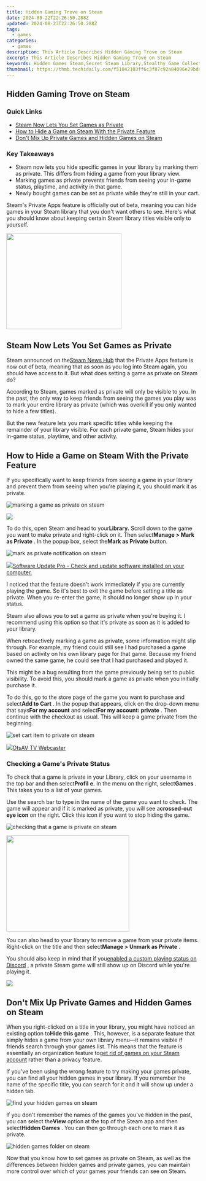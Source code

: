 ```yaml
---
title: Hidden Gaming Trove on Steam
date: 2024-08-22T22:26:50.288Z
updated: 2024-08-23T22:26:50.288Z
tags:
  - games
categories:
  - games
description: This Article Describes Hidden Gaming Trove on Steam
excerpt: This Article Describes Hidden Gaming Trove on Steam
keywords: Hidden Games Steam,Secret Steam Library,Stealthy Game Collection,Steam's Untapped Treasure,Covert Steam Titles,Steam Obscure Gems,Steam Veiled Arcade
thumbnail: https://thmb.techidaily.com/f51042103ff6c3f87c92a84096e29bdaf9eccd433a92cd047a35aea4a9510783.jpg
---
```


## Hidden Gaming Trove on Steam

### Quick Links

* [Steam Now Lets You Set Games as Private](#steam-now-lets-you-set-games-as-private)
* [How to Hide a Game on Steam With the Private Feature](#how-to-hide-a-game-on-steam-with-the-private-feature)
* [Don't Mix Up Private Games and Hidden Games on Steam](#don-39-t-mix-up-private-games-and-hidden-games-on-steam)

### Key Takeaways

* Steam now lets you hide specific games in your library by marking them as private. This differs from hiding a game from your library view.
* Marking games as private prevents friends from seeing your in-game status, playtime, and activity in that game.
* Newly bought games can be set as private while they're still in your cart.

 Steam's Private Apps feature is officially out of beta, meaning you can hide games in your Steam library that you don't want others to see. Here's what you should know about keeping certain Steam library titles visible only to yourself.

<!-- affiliate ads begin -->
<a href="https://dhgate.sjv.io/c/5597632/1678785/12108" target="_top" id="1678785"><img src="//a.impactradius-go.com/display-ad/12108-1678785" border="0" alt="" width="300" height="250"/></a>
<!-- affiliate ads end -->
## Steam Now Lets You Set Games as Private

 Steam announced on the[Steam News Hub](https://store.steampowered.com/news/collection/steam/?emclan=103582791457287600&emgid=4149575031731807335) that the Private Apps feature is now out of beta, meaning that as soon as you log into Steam again, you should have access to it. But what does setting a game as private on Steam do?

 According to Steam, games marked as private will only be visible to you. In the past, the only way to keep friends from seeing the games you play was to mark your entire library as private (which was overkill if you only wanted to hide a few titles).

 But the new feature lets you mark specific titles while keeping the remainder of your library visible. For each private game, Steam hides your in-game status, playtime, and other activity.

## How to Hide a Game on Steam With the Private Feature

 If you specifically want to keep friends from seeing a game in your library and prevent them from seeing when you're playing it, you should mark it as private.

![marking a game as private on steam](https://static1.makeuseofimages.com/wordpress/wp-content/uploads/2024/03/marking-a-game-as-private-on-steam.png)

<!-- affiliate ads begin -->
<a href="https://secure.2checkout.com/order/checkout.php?PRODS=3546200&QTY=1&AFFILIATE=108875&CART=1"><img src="http://www.binteko.com/sites/default/files/banner01_468x60a.gif" border="0"></a>
<!-- affiliate ads end -->
 To do this, open Steam and head to your**Library.** Scroll down to the game you want to make private and right-click on it. Then select**Manage > Mark as Private** . In the popup box, select the**Mark as Private** button.

![mark as private notification on steam](https://static1.makeuseofimages.com/wordpress/wp-content/uploads/2024/03/mark-as-private-notification.png)

<!-- affiliate ads begin -->
<a href="https://order.glarysoft.com/order/checkout.php?PRODS=4691139&QTY=1&AFFILIATE=108875&CART=1"><img src="https://secure.avangate.com/images/merchant/6734fa703f6633ab896eecbdfad8953a/products/SU-200-1.png" border="0">Software Update Pro - Check and update software installed on your computer. </a>
<!-- affiliate ads end -->
 I noticed that the feature doesn't work immediately if you are currently playing the game. So it's best to exit the game before setting a title as private. When you re-enter the game, it should no longer show up in your status.

 Steam also allows you to set a game as private when you're buying it. I recommend using this option so that it's private as soon as it is added to your library.

 When retroactively marking a game as private, some information might slip through. For example, my friend could still see I had purchased a game based on activity on his own library page for that game. Because my friend owned the same game, he could see that I had purchased and played it.

 This might be a bug resulting from the game previously being set to public visibility. To avoid this, you should mark a game as private when you initially purchase it.

 To do this, go to the store page of the game you want to purchase and select**Add to Cart** . In the popup that appears, click on the drop-down menu that says**For my account** and select**For my account: private** . Then continue with the checkout as usual. This will keep a game private from the beginning.

![set cart item to private on steam](https://static1.makeuseofimages.com/wordpress/wp-content/uploads/2024/03/set-cart-item-to-private.png)

<!-- affiliate ads begin -->
<a href="https://otszone.ots7.com/order/checkout.php?PRODS=4713324&QTY=1&AFFILIATE=108875&CART=1"><img src="https://green.ots7.com/screenshots/OtsAV/OtsAVTV1.90-300x188.jpg" border="0">OtsAV TV Webcaster</a>
<!-- affiliate ads end -->
### Checking a Game's Private Status

 To check that a game is private in your Library, click on your username in the top bar and then select**Profil** **e.** In the menu on the right, select**Games** . This takes you to a list of your games.

 Use the search bar to type in the name of the game you want to check. The game will appear and if it is marked as private, you will see a**crossed-out eye icon** on the right. Click this icon if you want to stop hiding the game.

![checking that a game is private on steam](https://static1.makeuseofimages.com/wordpress/wp-content/uploads/2024/03/checking-that-a-game-is-private-on-steam-1.png)

<!-- affiliate ads begin -->
<a href="https://zonlipartnershipprogram.pxf.io/c/5597632/1821134/17882" target="_top" id="1821134"><img src="//a.impactradius-go.com/display-ad/17882-1821134" border="0" alt="" width="320" height="250"/></a><img height="0" width="0" src="https://imp.pxf.io/i/5597632/1821134/17882" style="position:absolute;visibility:hidden;" border="0" />
<!-- affiliate ads end -->
 You can also head to your library to remove a game from your private items. Right-click on the title and then select**Manage > Unmark as Private** .

 You should also keep in mind that if you[enabled a custom playing status on Discord](https://www.makeuseof.com/set-custom-playing-status-discord/) , a private Steam game will still show up on Discord while you're playing it.

<!-- affiliate ads begin -->
<a href="https://store.revouninstaller.com/order/checkout.php?PRODS=27889512&QTY=1&AFFILIATE=108875&CART=1"><img src="https://secure.avangate.com/images/merchant/4282ec8de8c9be897e7aff4aa231b1a4/728__90.jpg" border="0"></a>
<!-- affiliate ads end -->
## Don't Mix Up Private Games and Hidden Games on Steam

 When you right-clicked on a title in your library, you might have noticed an existing option to**Hide this game** . This, however, is a separate feature that simply hides a game from your own library menu—it remains visible if friends search through your games list. This means that the feature is essentially an organization feature to[get rid of games on your Steam account](https://www.makeuseof.com/tag/how-to-finally-get-rid-of-games-from-your-steam-account/) rather than a privacy feature.

 If you've been using the wrong feature to try making your games private, you can find all your hidden games in your library. If you remember the name of the specific title, you can search for it and it will show up under a hidden tab.

![find your hidden games on steam](https://static1.makeuseofimages.com/wordpress/wp-content/uploads/2024/03/find-your-hidden-games-on-steam.png)

 If you don't remember the names of the games you've hidden in the past, you can select the**View** option at the top of the Steam app and then select**Hidden Games** . You can then go through each one to mark it as private.

![hidden games folder on steam](https://static1.makeuseofimages.com/wordpress/wp-content/uploads/2024/03/hidden-games-folder-on-steam.png)

 Now that you know how to set games as private on Steam, as well as the differences between hidden games and private games, you can maintain more control over which of your games your friends can see on Steam.


<ins class="adsbygoogle"
     style="display:block"
     data-ad-format="autorelaxed"
     data-ad-client="ca-pub-7571918770474297"
     data-ad-slot="1223367746"></ins>



<ins class="adsbygoogle"
     style="display:block"
     data-ad-client="ca-pub-7571918770474297"
     data-ad-slot="8358498916"
     data-ad-format="auto"
     data-full-width-responsive="true"></ins>


